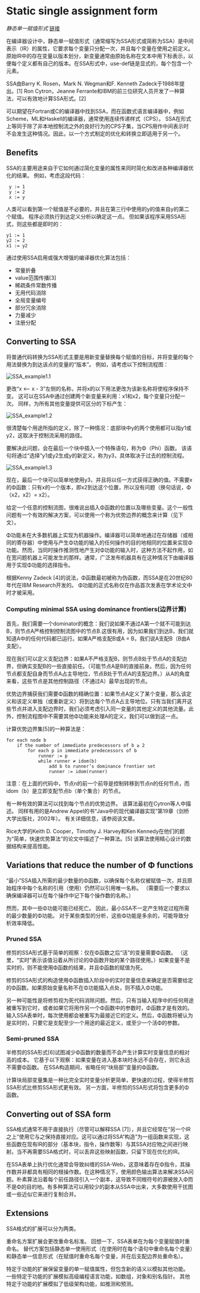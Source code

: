 # Static single assignment form
*静态单一赋值形式*
[链接](https://en.wikipedia.org/wiki/Static_single_assignment_form)

在编译器设计中，静态单一赋值形式（通常缩写为SSA形式或简称为SSA）是中间表示（IR）的属性，它要求每个变量只分配一次，并且每个变量在使用之前定义。原始IR中的存在变量以版本划分，新变量通常由原始名称在文本中用下标表示，以便每个定义都有自己的版本。在SSA形式中，use-def链是显式的，每个包含一个元素。

SSA由Barry K. Rosen，Mark N. Wegman和F. Kenneth Zadeck于1988年提出。[1] Ron Cytron，Jeanne Ferrante和IBM的前三位研究人员开发了一种算法，可以有效地计算SSA形式。[2]

可以期望在Fortran或C的编译器中找到SSA，而在函数式语言编译器中，例如Scheme，ML和Haskell的编译器，通常使用连续传递样式（CPS）。 SSA在形式上等同于除了非本地控制流之外的良好行为的CPS子集，当CPS用作中间表示时不会发生这种情况。因此，以一个方式制定的优化和转换立即适用于另一个。

## Benefits

SSA的主要用途来自于它如何通过简化变量的属性来同时简化和改进各种编译器优化的结果。 例如，考虑这段代码：

```
 y := 1
 y := 2
 x := y
```

人类可以看到第一个赋值是不必要的，并且在第三行中使用的y的值来自y的第二个赋值。 程序必须执行到达定义分析以确定这一点。 但如果该程序采用SSA形式，则这些都是即时的：

 ```
 y1 := 1
 y2 := 2
 x1 := y2
 ```

通过使用SSA启用或强大增强的编译器优化算法包括：

- 常量折叠
- value范围传播[3]
- 稀疏条件常数传播
- 无用代码消除
- 全局变量编号
- 部分冗余消除
- 力量减少
- 注册分配

## Converting to SSA

将普通代码转换为SSA形式主要是用新变量替换每个赋值的目标，并将变量的每个用法替换为到达该点的变量的“版本”。 例如，请考虑以下控制流程图：

![SSA_example1.1](/home/cyoung/CLionProjects/implement_llvm/doc/image/SSA_example1.1.png)

更改“x <-- x - 3”左侧的名称，并将x的以下用法更改为该新名称将使程序保持不变。 这可以在SSA中通过创建两个新变量来利用：x1和x2，每个变量只分配一次。 同样，为所有其他变量提供可区分的下标产生：

![SSA_example1.2](/home/cyoung/CLionProjects/implement_llvm/doc/image/SSA_example1.2.png)

很清楚每个用途所指的定义，除了一种情况：底部块中y的两个使用都可以指y1或y2，这取决于控制流采用的路径。

要解决此问题，会在最后一个块中插入一个特殊语句，称为Φ（Phi）函数。 该语句将通过“选择”y1或y2生成y的新定义，称为y3，具体取决于过去的控制流程。

![SSA_example1.3](/home/cyoung/CLionProjects/implement_llvm/doc/image/SSA_example1.3.png)

现在，最后一个块可以简单地使用y3，并且将以任一方式获得正确的值。不需要x的Φ函数：只有x的一个版本，即x2到达这个位置，所以没有问题（换句话说，Φ（x2，x2）= x2）。

给定一个任意的控制流图，很难说出插入Φ函数的位置以及哪些变量。这个一般性问题有一个有效的解决方案，可以使用一个称为优势边界的概念来计算（见下文）。

Φ功能未在大多数机器上实现为机器操作。编译器可以简单地通过在存储器（或相同的寄存器）中使用与产生Φ功能的输入的任何操作的目的地相同的位置来实现Φ功能。然而，当同时操作推测性地产生对Φ功能的输入时，这种方法不起作用，如在宽问题机器上可能发生的那样。通常，广泛发布机器具有在这种情况下由编译器用于实现Φ功能的选择指令。

根据Kenny Zadeck [4]的说法，Φ函数最初被称为伪函数，而SSA是在20世纪80年代在IBM Research开发的。 Φ功能的正式名称仅在作品首次发表在学术论文中时才被采用。

### Computing minimal SSA using dominance frontiers(边界计算)

首先，我们需要一个dominator的概念：我们说如果不通过A第一个就不可能到达B，则节点A严格控制控制流图中的节点B.这很有用，因为如果我们到达B，我们就知道A中的任何代码都已运行。如果A严格支配B或A = B，我们说A支配B（B由A支配）。

现在我们可以定义支配边界：如果A不严格支配B，则节点B处于节点A的支配边界，但确实支配B的一些直接前任。（可能节点A是B的直接前身。然后，因为任何节点都支配自身而节点A占主导地位，节点B处于节点A的支配边界。）从A的角度来看，这些节点是其他控制路径（不通过A）最早出现的节点。

优势边界捕获我们需要Φ函数的精确位置：如果节点A定义了某个变量，那么该定义和该定义单独（或重新定义）将到达每个节点A占主导地位。只有当我们离开这些节点并进入支配边界时，我们必须考虑引入同一变量的其他定义的其他流量。此外，控制流程图中不需要其他Φ功能来处理A的定义，我们可以做到这一点。

计算优势边界集[5]的一种算法是：

```
for each node b
    if the number of immediate predecessors of b ≥ 2
        for each p in immediate predecessors of b
            runner := p
            while runner ≠ idom(b)
                add b to runner’s dominance frontier set
                runner := idom(runner)
```

注意：在上面的代码中，节点n的前一个前导是控制转移到节点n的任何节点，而idom（b）是立即支配节点b（单个集合）的节点。

有一种有效的算法可以找到每个节点的优势边界。 该算法最初在Cytron等人中描述。 同样有用的是Andrew Appel的书“Java中的现代编译器实现”第19章（剑桥大学出版社，2002年）。 有关详细信息，请参阅该文章。

Rice大学的Keith D. Cooper，Timothy J. Harvey和Ken Kennedy在他们的题为“简单，快速优势算法”的论文中描述了一种算法。[5] 该算法使用精心设计的数据结构来提高性能。

## Variations that reduce the number of Φ functions

“最小”SSA插入所需的最少数量的Φ函数，以确保每个名称仅被赋值一次，并且原始程序中每个名称的引用（使用）仍然可以引用唯一名称。 （需要后一个要求以确保编译器可以在每个操作中记下每个操作数的名称。）

然而，其中一些Φ功能可能已经死亡。 因此，最小SSA不一定产生特定过程所需的最少数量的Φ功能。 对于某些类型的分析，这些Φ功能是多余的，可能导致分析效率降低。

### Pruned SSA

修剪的SSA形式基于简单的观察：仅在Φ函数之后“活”的变量需要Φ函数。 （这里，“实时”表示该值沿着从所讨论的Φ函数开始的某个路径使用。）如果变量不是实时的，则不能使用Φ函数的结果，并且Φ函数的赋值为死。

修剪的SSA形式的构造使用Φ函数插入阶段中的实时变量信息来确定是否需要给定的Φ函数。如果原始变量名称不在Φ功能插入点处，则不插入Φ功能。

另一种可能性是将修剪视为死代码消除问题。然后，只有当输入程序中的任何用途被重写到它时，或者如果它将用作另一个Φ函数中的参数时，Φ函数才是有效的。输入SSA表单时，每次使用都会被重写为最接近它的定义。然后，Φ函数将被认为是实时的，只要它是支配至少一个用途的最近定义，或至少一个活Φ的参数。

### Semi-pruned SSA

半修剪的SSA形式[6]试图减少Φ函数的数量而不会产生计算实时变量信息的相对高的成本。 它基于以下观察：如果变量在进入基本块时永远不会存在，则它永远不需要Φ函数。 在SSA构造期间，省略任何“块局部”变量的Φ函数。

计算块局部变量集是一种比完全实时变量分析更简单，更快速的过程，使得半修剪SSA形式比修剪SSA形式更有效。 另一方面，半修剪的SSA形式将包含更多的Φ函数。

## Converting out of SSA form

SSA格式通常不用于直接执行（尽管可以解释SSA [7]），并且它经常在“另一个IR之上”使用它与之保持直接对应。这可以通过将SSA“构造”为一组函数来实现，这些函数在现有IR的部分（基本块，指令，操作数等）与其SSA对应物之间进行映射。当不再需要SSA格式时，可以丢弃这些映射函数，只留下现在优化的IR。

在SSA表单上执行优化通常会导致纠缠的SSA-Web，这意味着存在Φ指令，其操作数并非都具有相同的根操作数。在这种情况下，使用颜色输出算法来解决SSA问题。朴素算法沿着每个前任路径引入一个副本，这导致不同根符号的源被放入Φ而不是Φ的目的地。有多种算法可以用较少的副本从SSA中出来，大多数使用干扰图或一些近似它来进行复制合并。

## Extensions

SSA格式的扩展可以分为两类。

重命名方案扩展会更改重命名标准。 回想一下，SSA表单在为每个变量赋值时重命名。 替代方案包括静态单一使用形式（在使用时在每个语句中重命名每个变量）和静态单一信息形式（在赋值时重命名每个变量，并在后支配边界处重命名）。

特定于功能的扩展保留变量的单一赋值属性，但包含新的语义以模拟其他功能。 一些特定于功能的扩展模拟高级编程语言功能，如数组，对象和别名指针。 其他特定于功能的扩展模拟了低级架构功能，如推测和预测。